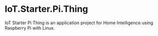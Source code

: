 # IoT.Starter.Pi.Thing
IoT Starter Pi Thing is an application project for Home Intelligence using Raspberry Pi with Linux.
